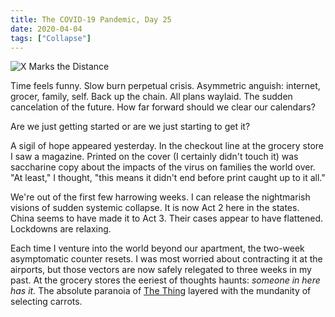 ```yaml
---
title: The COVID-19 Pandemic, Day 25
date: 2020-04-04
tags: ["Collapse"]
---
```


![X Marks the Distance](/images/x-marks-the-distance.jpg)

Time feels funny. Slow burn perpetual crisis. Asymmetric anguish: internet, grocer, family, self. Back up the chain. All plans waylaid. The sudden cancelation of the future. How far forward should we clear our calendars?

Are we just getting started or are we just starting to get it?

A sigil of hope appeared yesterday. In the checkout line at the grocery store I saw a magazine. Printed on the cover (I certainly didn't touch it) was saccharine copy about the impacts of the virus on families the world over. "At least," I thought, "this means it didn't end before print caught up to it all."

We're out of the first few harrowing weeks. I can release the nightmarish visions of sudden systemic collapse. It is now Act 2 here in the states. China seems to have made it to Act 3. Their cases appear to have flattened. Lockdowns are relaxing.

Each time I venture into the world beyond our apartment, the two-week asymptomatic counter resets. I was most worried about contracting it at the airports, but those vectors are now safely relegated to three weeks in my past. At the grocery stores the eeriest of thoughts haunts: _someone in here has it._ The absolute paranoia of [The Thing](https://en.wikipedia.org/wiki/The_Thing_%281982_film%29) layered with the mundanity of selecting carrots.
